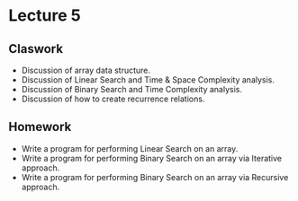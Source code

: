 # Lecture 5

## Claswork

- Discussion of array data structure.
- Discussion of Linear Search and Time & Space Complexity analysis.
- Discussion of Binary Search and Time Complexity analysis.
- Discussion of how to create recurrence relations.

## Homework

- Write a program for performing Linear Search on an array.
- Write a program for performing Binary Search on an array via Iterative approach.
- Write a program for performing Binary Search on an array via Recursive approach.

